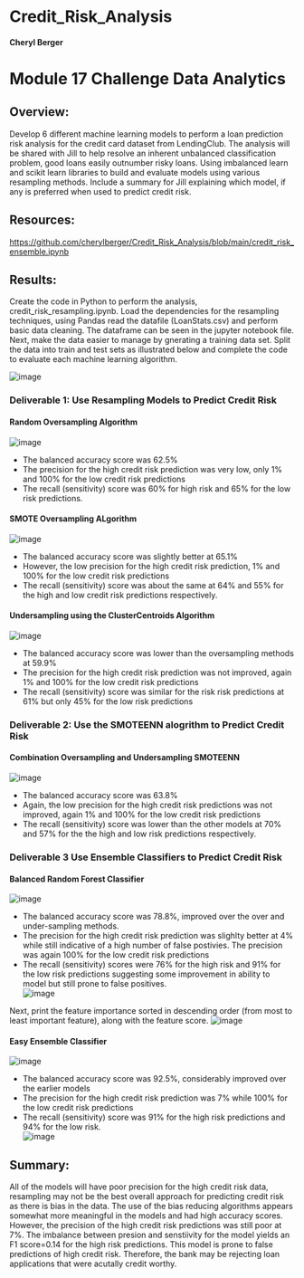 # Credit_Risk_Analysis
#### Cheryl Berger
# Module 17 Challenge Data Analytics

## Overview:
Develop 6 different machine learning models to perform a loan prediction risk analysis for the credit card dataset from LendingClub.  The analysis will be shared with Jill to help resolve an inherent unbalanced classification problem, good loans easily outnumber risky loans. Using imbalanced learn and scikit learn libraries to build and evaluate models using various resampling methods.  Include a summary for Jill explaining which model, if any is preferred when used to predict credit risk. 

## Resources: 
https://github.com/cherylberger/Credit_Risk_Analysis/blob/main/credit_risk_ensemble.ipynb

## Results: 

Create the code in Python to perform the analysis, credit_risk_resampling.ipynb.  Load the dependencies for the resampling techniques, using Pandas read the datafile (LoanStats.csv) and perform basic data cleaning. The dataframe can be seen in the jupyter notebook file. Next, make the data easier to manage by gnerating a training data set. Split the data into train and test sets as illustrated below and complete the code to evaluate each machine learning algorithm. 

![image](https://user-images.githubusercontent.com/94234511/160216200-5d0fc40d-13bd-4c89-92ff-2ba41dbe6941.png)

### Deliverable 1: Use Resampling Models to Predict Credit Risk 

#### Random Oversampling Algorithm
![image](https://user-images.githubusercontent.com/94234511/160216021-efe16d32-8d46-477d-a96a-51792ebe859a.png)
 * The balanced accuracy score was 62.5%
 * The precision for the high credit risk prediction was very low, only 1% and 100% for the low credit risk predictions 
 * The recall (sensitivity) score was 60% for high risk and 65% for the low risk predictions.  

#### SMOTE Oversampling ALgorithm
![image](https://user-images.githubusercontent.com/94234511/160216057-aff0db8f-1386-42c1-b241-7bb23206d159.png)
  * The balanced accuracy score was slightly better at 65.1% 
  * However, the low precision for the high credit risk prediction, 1% and 100% for the low credit risk predictions 
  * The recall (sensitivity) score was about the same at 64% and 55% for the high and low credit risk predictions respectively.

#### Undersampling using the ClusterCentroids Algorithm
![image](https://user-images.githubusercontent.com/94234511/160216099-06fab599-9b64-4003-a182-fa46f02a13b2.png)
  * The balanced accuracy score was lower than the oversampling methods at 59.9%
  * The precision for the high credit risk prediction was not improved, again 1% and 100% for the low credit risk predictions 
  * The recall (sensitivity) score was similar for the risk risk predictions at 61% but only 45% for the low risk predictions


### Deliverable 2: Use the SMOTEENN alogrithm to Predict Credit Risk

#### Combination Oversampling and Undersampling SMOTEENN
![image](https://user-images.githubusercontent.com/94234511/160216149-e5269f80-3355-4336-913a-ab283e6b0a06.png)
  * The balanced accuracy score was 63.8%
  * Again, the low precision for the high credit risk predictions was not improved, again 1% and 100% for the low credit risk predictions 
  * The recall (sensitivity) score was lower than the other models at 70% and 57% for the the high and low risk predictions respectively. 

### Deliverable 3 Use Ensemble Classifiers to Predict Credit Risk

#### Balanced Random Forest Classifier
![image](https://user-images.githubusercontent.com/94234511/160216351-a9a8fde6-2b74-4029-8dc4-ebef800fb4b6.png)
 * The balanced accuracy score was 78.8%, improved over the over and under-sampling methods. 
 * The precision for the high credit risk prediction was slighlty better at 4% while still indicative of a high number of false postivies.  The precision was again 100% for the low credit risk predictions 
 * The recall (sensitivity) scores were 76% for the high risk and 91% for the low risk predictions suggesting some improvement in ability to model but still prone to false positives.  
![image](https://user-images.githubusercontent.com/94234511/160218234-85ad49da-aeb3-4b39-bdb2-59c33df6af00.png)

Next, print the feature importance sorted in descending order (from most to least important feature), along with the feature score.
![image](https://user-images.githubusercontent.com/94234511/160216377-f64e35ad-dbe4-44c8-8910-c481499006f0.png)

#### Easy Ensemble Classifier
![image](https://user-images.githubusercontent.com/94234511/160216453-0715a814-1872-4c0a-82c5-ce01aa675b81.png)
 * The balanced accuracy score was 92.5%, considerably improved over the earlier models
 * The precision for the high credit risk prediction was 7% while 100% for the low credit risk predictions 
 * The recall (sensitivity) score was 91% for the high risk predictions and 94% for the low risk.  
![image](https://user-images.githubusercontent.com/94234511/160218256-3f80d4df-712f-45b4-b309-cee297333f22.png)

## Summary:

All of the models will have poor precision for the high credit risk data, resampling may not be the best overall approach for predicting credit risk as there is bias in the data.  The use of the bias reducing algorithms appears somewhat more meaningful in the models and had high accuracy scores.  However, the precision of the high credit risk predictions was still poor at 7%.  The imbalance between presion and senstiivity for the model yields an F1 score=0.14 for the high risk predictions.  This model is prone to false predictions of high credit risk.  Therefore, the bank may be rejecting loan applications that were acutally credit worthy.     

